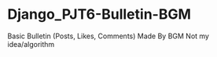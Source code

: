 # Django_PJT6-Bulletin-BGM
Basic Bulletin (Posts, Likes, Comments) Made By BGM
Not my idea/algorithm
